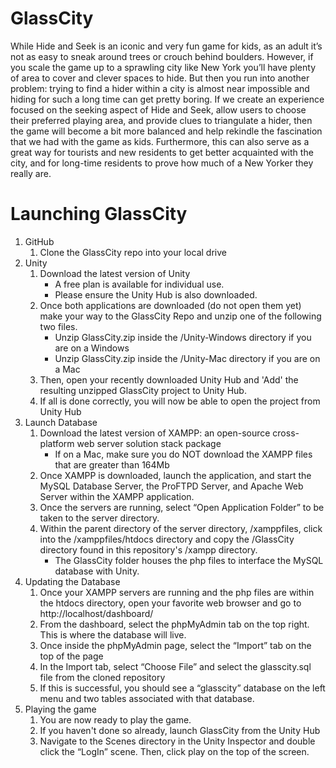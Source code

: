 # GlassCity
While Hide and Seek is an iconic and very fun game for kids, as an adult it’s not as easy to sneak around trees or crouch behind boulders. However, if you scale the game up to a sprawling city like New York you’ll have plenty of area to cover and clever spaces to hide. But then you run into another problem: trying to find a hider within a city is almost near impossible and hiding for such a long time can get pretty boring. If we create an experience focused on the seeking aspect of Hide and Seek, allow users to choose their preferred playing area, and provide clues to triangulate a hider, then the game will become a bit more balanced and help rekindle the fascination that we had with the game as kids. Furthermore, this can also serve as a great way for tourists and new residents to get better acquainted with the city, and for long-time residents to prove how much of a New Yorker they really are.  

# Launching GlassCity
1. GitHub
    1. Clone the GlassCity repo into your local drive
2. Unity
    1. Download the latest version of Unity
        * A free plan is available for individual use.
        * Please ensure the Unity Hub is also downloaded. 
    2. Once both applications are downloaded (do not open them yet) make your way to the GlassCity Repo and unzip one of the following two files.
        * Unzip GlassCity.zip inside the /Unity-Windows directory if you are on a Windows 
        * Unzip GlassCity.zip inside the /Unity-Mac directory if you are on a Mac 
    4. Then, open your recently downloaded Unity Hub and 'Add' the resulting unzipped GlassCity project to Unity Hub.
    5. If all is done correctly, you will now be able to open the project from Unity Hub
3. Launch Database
    1. Download the latest version of XAMPP: an open-source cross-platform web server solution stack package
        * If on a Mac, make sure you do NOT download the XAMPP files that are greater than 164Mb
    2. Once XAMPP is downloaded, launch the application, and start the MySQL Database Server, the ProFTPD Server, and Apache Web Server within the XAMPP application.
    3. Once the servers are running, select “Open Application Folder” to be taken to the server directory. 
    4. Within the parent directory of the server directory, /xamppfiles, click into the /xamppfiles/htdocs directory and copy the /GlassCity directory found in this repository's /xampp directory.
        * The GlassCity folder houses the php files to interface the MySQL database with Unity.
4. Updating the Database
    1. Once your XAMPP servers are running and the php files are within the htdocs directory, open your favorite web browser and go to http://localhost/dashboard/
    2. From the dashboard, select the phpMyAdmin tab on the top right. This is where the database will live. 
    3. Once inside the phpMyAdmin page, select the “Import” tab on the top of the page
    4. In the Import tab, select “Choose File” and select the glasscity.sql file from the cloned repository
    5. If this is successful, you should see a “glasscity” database on the left menu and two tables associated with that database.
5. Playing the game
    1. You are now ready to play the game. 
    2. If you haven't done so already, launch GlassCity from the Unity Hub
    3. Navigate to the Scenes directory in the Unity Inspector and double click the “LogIn” scene. Then, click play on the top of the screen. 
